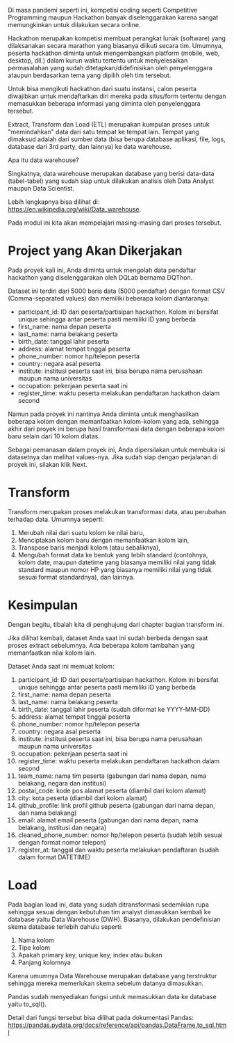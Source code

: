 Di masa pandemi seperti ini, kompetisi coding seperti Competitive Programming maupun Hackathon banyak diselenggarakan karena sangat memungkinkan untuk dilakukan secara online.

Hackathon merupakan kompetisi membuat perangkat lunak (software) yang dilaksanakan secara marathon yang biasanya diikuti secara tim. Umumnya, peserta hackathon diminta untuk mengembangkan platform (mobile, web, desktop, dll.) dalam kurun waktu tertentu untuk menyelesaikan permasalahan yang sudah ditetapkan/didefinisikan oleh penyelenggara ataupun berdasarkan tema yang dipilih oleh tim tersebut.

Untuk bisa mengikuti hackathon dari suatu instansi, calon peserta diwajibkan untuk mendaftarkan diri mereka pada situs/form tertentu dengan memasukkan beberapa informasi yang diminta oleh penyelenggara tersebut.
 

Extract, Transform dan Load (ETL) merupakan kumpulan proses untuk "memindahkan" data dari satu tempat ke tempat lain.
Tempat yang dimaksud adalah dari sumber data (bisa berupa database aplikasi, file, logs, database dari 3rd party, dan lainnya) ke data warehouse.

Apa itu data warehouse?

Singkatnya, data warehouse merupakan database yang berisi data-data (tabel-tabel) yang sudah siap untuk dilakukan analisis oleh Data Analyst maupun Data Scientist.

Lebih lengkapnya bisa dilihat di:
https://en.wikipedia.org/wiki/Data_warehouse.

Pada modul ini kita akan mempelajari masing-masing dari proses tersebut.

# Project yang Akan Dikerjakan
Pada proyek kali ini, Anda diminta untuk mengolah data pendaftar hackathon yang diselenggarakan oleh DQLab bernama DQThon.

Dataset ini terdiri dari 5000 baris data (5000 pendaftar) dengan format CSV (Comma-separated values) dan memiliki beberapa kolom diantaranya:

- participant_id: ID dari peserta/partisipan hackathon. Kolom ini bersifat unique sehingga antar peserta pasti memiliki ID yang berbeda
- first_name: nama depan peserta
- last_name: nama belakang peserta
- birth_date: tanggal lahir peserta
- address: alamat tempat tinggal peserta
- phone_number: nomor hp/telepon peserta
- country: negara asal peserta
- institute: institusi peserta saat ini, bisa berupa nama perusahaan maupun nama universitas
- occupation: pekerjaan peserta saat ini
- register_time: waktu peserta melakukan pendaftaran hackathon dalam second

Namun pada proyek ini nantinya Anda diminta untuk menghasilkan beberapa kolom dengan memanfaatkan kolom-kolom yang ada, sehingga akhir dari proyek ini berupa hasil transformasi data dengan beberapa kolom baru selain dari 10 kolom diatas.

Sebagai pemanasan dalam proyek ini, Anda dipersilakan untuk membuka isi datasetnya dan melihat values-nya. Jika sudah siap dengan perjalanan di proyek ini, silakan klik Next.

# Transform
Transform merupakan proses melakukan transformasi data, atau perubahan terhadap data. Umumnya seperti:

1. Merubah nilai dari suatu kolom ke nilai baru,
2. Menciptakan kolom baru dengan memanfaatkan kolom lain,
3. Transpose baris menjadi kolom (atau sebaliknya),
4. Mengubah format data ke bentuk yang lebih standard (contohnya, kolom date, maupun datetime yang biasanya memiliki nilai yang tidak standard maupun nomor HP yang biasanya memiliki nilai yang tidak sesuai format standardnya), dan lainnya. 



# Kesimpulan
Dengan begitu, tibalah kita di penghujung dari chapter bagian transform ini.

Jika dilihat kembali, dataset Anda saat ini sudah berbeda dengan saat proses extract sebelumnya. Ada beberapa kolom tambahan yang memanfaatkan nilai kolom lain.

Dataset Anda saat ini memuat kolom:

1. participant_id: ID dari peserta/partisipan hackathon. Kolom ini bersifat unique sehingga antar peserta pasti memiliki ID yang berbeda
2. first_name: nama depan peserta
3. last_name: nama belakang peserta
4. birth_date: tanggal lahir peserta (sudah diformat ke YYYY-MM-DD)
5. address: alamat tempat tinggal peserta
6. phone_number: nomor hp/telepon peserta
7. country: negara asal peserta
8. institute: institusi peserta saat ini, bisa berupa nama perusahaan maupun nama universitas
9. occupation: pekerjaan peserta saat ini
10. register_time: waktu peserta melakukan pendaftaran hackathon dalam second
11. team_name: nama tim peserta (gabungan dari nama depan, nama belakang, negara dan institusi)
12. postal_code: kode pos alamat peserta (diambil dari kolom alamat)
13. city: kota peserta (diambil dari kolom alamat)
14. github_profile: link profil github peserta (gabungan dari nama depan, dan nama belakang)
15. email: alamat email peserta (gabungan dari nama depan, nama belakang, institusi dan negara)
16. cleaned_phone_number: nomor hp/telepon peserta (sudah lebih sesuai dengan format nomor telepon)
17. register_at: tanggal dan waktu peserta melakukan pendaftaran (sudah dalam format DATETIME)


# Load
Pada bagian load ini, data yang sudah ditransformasi sedemikian rupa sehingga sesuai dengan kebutuhan tim analyst dimasukkan kembali ke database yaitu Data Warehouse (DWH). Biasanya, dilakukan pendefinisian skema database terlebih dahulu seperti:

1. Nama kolom
2. Tipe kolom
3. Apakah primary key, unique key, index atau bukan
4. Panjang kolomnya

Karena umumnya Data Warehouse merupakan database yang terstruktur sehingga mereka memerlukan skema sebelum datanya dimasukkan.

Pandas sudah menyediakan fungsi untuk memasukkan data ke database yaitu to_sql().

Detail dari fungsi tersebut bisa dilihat pada dokumentasi Pandas: https://pandas.pydata.org/docs/reference/api/pandas.DataFrame.to_sql.html